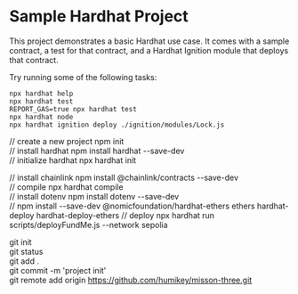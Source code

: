 # Sample Hardhat Project

This project demonstrates a basic Hardhat use case. It comes with a sample contract, a test for that contract, and a Hardhat Ignition module that deploys that contract.

Try running some of the following tasks:

```shell
npx hardhat help
npx hardhat test
REPORT_GAS=true npx hardhat test
npx hardhat node
npx hardhat ignition deploy ./ignition/modules/Lock.js
```

// create a new project
npm init    
// install hardhat
npm install hardhat --save-dev  
// initialize hardhat
npx hardhat init  

// install chainlink
npm install @chainlink/contracts --save-dev    
// compile 
npx hardhat compile       
// install dotenv
npm install dotenv --save-dev  
// 
npm install --save-dev @nomicfoundation/hardhat-ethers ethers hardhat-deploy hardhat-deploy-ethers
// deploy
npx hardhat run scripts/deployFundMe.js --network sepolia


git init   
git status    
git add .     
git commit -m 'project init'   
git remote add  origin https://github.com/humikey/misson-three.git